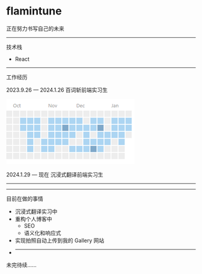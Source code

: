 # flamintune

正在努力书写自己的未来

---

技术栈

- React

---

工作经历

2023.9.26 — 2024.1.26 百词斩前端实习生

![Alt text](image.png)

2024.1.29 — 现在 沉浸式翻译前端实习生

---

---

目前在做的事情

- 沉浸式翻译实习中
- 重构个人博客中
  - SEO
  - 语义化和响应式
- 实现拍照自动上传到我的 Gallery 网站
- ***

未完待续......
